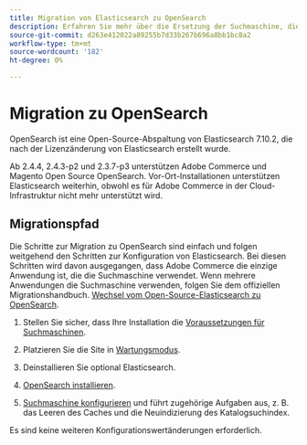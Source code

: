 ```yaml
---
title: Migration von Elasticsearch zu OpenSearch
description: Erfahren Sie mehr über die Ersetzung der Suchmaschine, die für lokale Installationen von Adobe Commerce und Magento Open Source verwendet wird.
source-git-commit: d263e412022a89255b7d33b267b696a8bb1bc8a2
workflow-type: tm+mt
source-wordcount: '182'
ht-degree: 0%

---
```



# Migration zu OpenSearch

OpenSearch ist eine Open-Source-Abspaltung von Elasticsearch 7.10.2, die nach der Lizenzänderung von Elasticsearch erstellt wurde.

Ab 2.4.4, 2.4.3-p2 und 2.3.7-p3 unterstützen Adobe Commerce und Magento Open Source OpenSearch. Vor-Ort-Installationen unterstützen Elasticsearch weiterhin, obwohl es für Adobe Commerce in der Cloud-Infrastruktur nicht mehr unterstützt wird.

## Migrationspfad

Die Schritte zur Migration zu OpenSearch sind einfach und folgen weitgehend den Schritten zur Konfiguration von Elasticsearch. Bei diesen Schritten wird davon ausgegangen, dass Adobe Commerce die einzige Anwendung ist, die die Suchmaschine verwendet. Wenn mehrere Anwendungen die Suchmaschine verwenden, folgen Sie dem offiziellen Migrationshandbuch. [Wechsel vom Open-Source-Elasticsearch zu OpenSearch](https://opensearch.org/blog/technical-posts/2021/10/moving-from-opensource-elasticsearch-to-opensearch/).

1. Stellen Sie sicher, dass Ihre Installation die [Voraussetzungen für Suchmaschinen](../../installation/prerequisites/search-engine/overview.md).

1. Platzieren Sie die Site in [Wartungsmodus](../../installation/tutorials/maintenance-mode.md).

1. Deinstallieren Sie optional Elasticsearch.

1. [OpenSearch installieren](https://opensearch.org/docs/latest/opensearch/install/important-settings/).

1. [Suchmaschine konfigurieren](../../configuration/search/configure-search-engine.md) und führt zugehörige Aufgaben aus, z. B. das Leeren des Caches und die Neuindizierung des Katalogsuchindex.

Es sind keine weiteren Konfigurationswertänderungen erforderlich.
